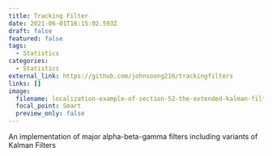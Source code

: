```yaml
---
title: Tracking Filter
date: 2021-06-01T16:15:02.593Z
draft: false
featured: false
tags:
  - Statistics
categories:
  - Statistics
external_link: https://github.com/johnsoong216/trackingfilters
links: []
image:
  filename: localization-example-of-section-52-the-extended-kalman-filter-for-ellipsoidal-sets.png
  focal_point: Smart
  preview_only: false
---
```

An implementation of major alpha-beta-gamma filters including variants of Kalman Filters
